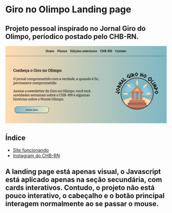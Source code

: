 # Giro no Olimpo Landing page

## Projeto pessoal inspirado no Jornal Giro do Olimpo, períodico postado pelo CHB-RN.

![Giro do Olimpo Landing Page](images/apresentacao.png)

## Índice

- [Site funcionando ](https://girolandingpage.vercel.app)
- [Instagram do CHB-RN](https://www.instagram.com/camphalfblood_rn/)

## A landing page está apenas visual, o Javascript está aplicado apenas na seção secundária, com cards interativos. Contudo, o projeto não está pouco interativo, o cabeçalho e o botão principal interagem normalmente ao se passar o mouse. 
